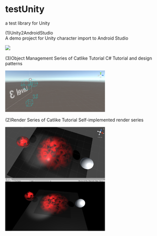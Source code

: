 # testUnity
a test library for Unity  

(1)Unity2AndroidStudio  
A demo project for Unity character import to Android Studio  
  
<p align="left">
    <img src="Unity2AndroidStudio/demo_Unity2AndroidStudio.gif", width="320">
    <br>
</p>

(3)Object Management Series of Catlike Tutorial 
C# Tutorial and design patterns
  
<p align="left">
    <img src="TutorialProjects/object_manage.gif", width="320">
    <br>
</p>

(2)Render Series of Catlike Tutorial 
Self-implemented render series
  
<p align="left">
    <img src="TutorialProjects/transparency.PNG", width="320">
    <br>
</p>
